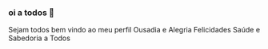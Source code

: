 ### oi a todos 👋

Sejam todos bem vindo ao meu perfil
Ousadia e Alegria
Felicidades
Saúde e Sabedoria
a Todos
